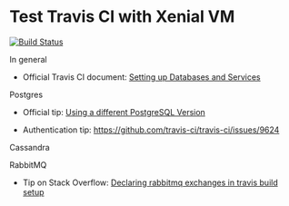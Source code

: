 # Test Travis CI with Xenial VM

[![Build Status](https://travis-ci.org/William-Yeh/test-travisci-xenial.svg?branch=master)](https://travis-ci.org/William-Yeh/test-travisci-xenial)

In general

 - Official Travis CI document: [Setting up Databases and Services](https://docs.travis-ci.com/user/database-setup/)


Postgres

 - Official tip: [Using a different PostgreSQL Version](https://docs.travis-ci.com/user/database-setup/#using-a-different-postgresql-version)

 - Authentication tip: https://github.com/travis-ci/travis-ci/issues/9624

Cassandra

RabbitMQ 

 - Tip on Stack Overflow: [Declaring rabbitmq exchanges in travis build setup](https://stackoverflow.com/q/52107517/714426)
